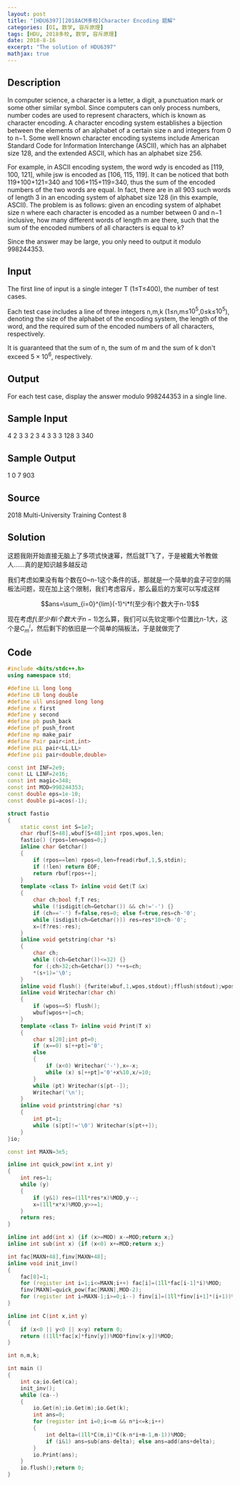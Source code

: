 ```yaml
---
layout: post
title: "[HDU6397][2018ACM多校]Character Encoding 题解"
categories: [OI, 数学, 容斥原理]
tags: [HDU, 2018多校, 数学, 容斥原理]
date: 2018-8-16
excerpt: "The solution of HDU6397"
mathjax: true
---
```


## Description
In computer science, a character is a letter, a digit, a punctuation mark or some other similar symbol. Since computers can only process numbers, number codes are used to represent characters, which is known as character encoding. A character encoding system establishes a bijection between the elements of an alphabet of a certain size n and integers from 0 to n−1. Some well known character encoding systems include American Standard Code for Information Interchange (ASCII), which has an alphabet size 128, and the extended ASCII, which has an alphabet size 256.

<!-- more -->

For example, in ASCII encoding system, the word wdy is encoded as [119, 100, 121], while jsw is encoded as [106, 115, 119]. It can be noticed that both 119+100+121=340 and 106+115+119=340, thus the sum of the encoded numbers of the two words are equal. In fact, there are in all 903 such words of length 3 in an encoding system of alphabet size 128 (in this example, ASCII). The problem is as follows: given an encoding system of alphabet size n where each character is encoded as a number between 0 and n−1 inclusive, how many different words of length m are there, such that the sum of the encoded numbers of all characters is equal to k?

Since the answer may be large, you only need to output it modulo 998244353.

## Input

The first line of input is a single integer T (1≤T≤400), the number of test cases.

Each test case includes a line of three integers n,m,k (1≤n,m≤$10^5$,0≤k≤$10^5$), denoting the size of the alphabet of the encoding system, the length of the word, and the required sum of the encoded numbers of all characters, respectively.

It is guaranteed that the sum of n, the sum of m and the sum of k don't exceed $5×10^6$, respectively.

## Output

For each test case, display the answer modulo 998244353 in a single line.

## Sample Input

4
2 3 3
2 3 4
3 3 3
128 3 340

## Sample Output

1
0
7
903

## Source

2018 Multi-University Training Contest 8

## Solution

这题我刚开始直接无脑上了多项式快速幂，然后就T飞了，于是被戴大爷教做人……真的是知识越多越反动

我们考虑如果没有每个数在0~n-1这个条件的话，那就是一个简单的盒子可空的隔板法问题，现在加上这个限制，我们考虑容斥，那么最后的方案可以写成这样

$$ans=\sum_{i=0}^{lim}(-1)^i*f(至少有i个数大于n-1)$$

现在考虑$f(至少有i个数大于n-1)$怎么算，我们可以先钦定哪i个位置比n-1大，这个是$C_m^i$，然后剩下的依旧是一个简单的隔板法，于是就做完了

## Code

```cpp
#include <bits/stdc++.h>
using namespace std;

#define LL long long
#define LB long double
#define ull unsigned long long
#define x first
#define y second
#define pb push_back
#define pf push_front
#define mp make_pair
#define Pair pair<int,int>
#define pLL pair<LL,LL>
#define pii pair<double,double>

const int INF=2e9;
const LL LINF=2e16;
const int magic=348;
const int MOD=998244353;
const double eps=1e-10;
const double pi=acos(-1);

struct fastio
{
    static const int S=1e7;
    char rbuf[S+48],wbuf[S+48];int rpos,wpos,len;
    fastio() {rpos=len=wpos=0;}
    inline char Getchar()
    {
        if (rpos==len) rpos=0,len=fread(rbuf,1,S,stdin);
        if (!len) return EOF;
        return rbuf[rpos++];
    }
    template <class T> inline void Get(T &x)
    {
        char ch;bool f;T res;
        while (!isdigit(ch=Getchar()) && ch!='-') {}
        if (ch=='-') f=false,res=0; else f=true,res=ch-'0';
        while (isdigit(ch=Getchar())) res=res*10+ch-'0';
        x=(f?res:-res);
    }
    inline void getstring(char *s)
    {
        char ch;
        while ((ch=Getchar())<=32) {}
        for (;ch>32;ch=Getchar()) *++s=ch;
        *(s+1)='\0';
    }
    inline void flush() {fwrite(wbuf,1,wpos,stdout);fflush(stdout);wpos=0;}
    inline void Writechar(char ch)
    {
        if (wpos==S) flush();
        wbuf[wpos++]=ch;
    }
    template <class T> inline void Print(T x)
    {
        char s[20];int pt=0;
        if (x==0) s[++pt]='0';
        else
        {
            if (x<0) Writechar('-'),x=-x;
            while (x) s[++pt]='0'+x%10,x/=10;
        }
        while (pt) Writechar(s[pt--]);
        Writechar('\n');
    }
    inline void printstring(char *s)
    {
        int pt=1;
        while (s[pt]!='\0') Writechar(s[pt++]);
    }
}io;

const int MAXN=3e5;

inline int quick_pow(int x,int y)
{
    int res=1;
    while (y)
    {
        if (y&1) res=(1ll*res*x)%MOD,y--;
        x=(1ll*x*x)%MOD,y>>=1;
    }
    return res;
}

inline int add(int x) {if (x>=MOD) x-=MOD;return x;}
inline int sub(int x) {if (x<0) x+=MOD;return x;}

int fac[MAXN+48],finv[MAXN+48];
inline void init_inv()
{
    fac[0]=1;
    for (register int i=1;i<=MAXN;i++) fac[i]=(1ll*fac[i-1]*i)%MOD;
    finv[MAXN]=quick_pow(fac[MAXN],MOD-2);
    for (register int i=MAXN-1;i>=0;i--) finv[i]=(1ll*finv[i+1]*(i+1))%MOD;
}

inline int C(int x,int y)
{
    if (x<0 || y<0 || x<y) return 0;
    return ((1ll*fac[x]*finv[y])%MOD*finv[x-y])%MOD;
}

int n,m,k;

int main ()
{
    int ca;io.Get(ca);
    init_inv();
    while (ca--)
    {
        io.Get(n);io.Get(m);io.Get(k);
        int ans=0;
        for (register int i=0;i<=m && n*i<=k;i++)
        {
            int delta=(1ll*C(m,i)*C(k-n*i+m-1,m-1))%MOD;
            if (i&1) ans=sub(ans-delta); else ans=add(ans+delta);
        }
        io.Print(ans);
    }
    io.flush();return 0;
}
```
